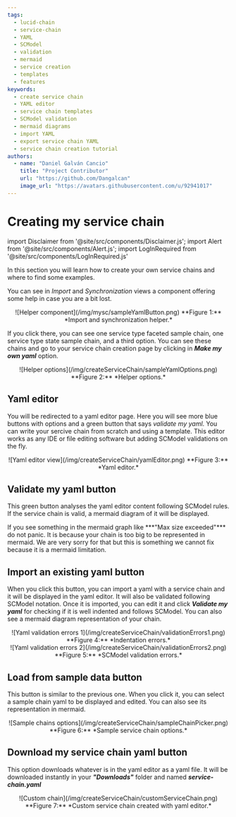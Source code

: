 ```yaml
---
tags:
  - lucid-chain
  - service-chain
  - YAML
  - SCModel
  - validation
  - mermaid
  - service creation
  - templates
  - features
keywords:
  - create service chain
  - YAML editor
  - service chain templates
  - SCModel validation
  - mermaid diagrams
  - import YAML
  - export service chain YAML
  - service chain creation tutorial
authors: 
  - name: "Daniel Galván Cancio"
    title: "Project Contributor"
    url: "https://github.com/Dangalcan"
    image_url: "https://avatars.githubusercontent.com/u/92941017"
---
```


# Creating my service chain

import Disclaimer from '@site/src/components/Disclaimer.js';
import Alert from '@site/src/components/Alert.js';
import LogInRequired from '@site/src/components/LogInRequired.js'

<LogInRequired/>

In this section you will learn how to create your own service chains and where to find some examples.

You can see in *Import* and *Synchronization* views a component offering some help in case you are a bit lost.

<div align="center">
![Helper component](/img/mysc/sampleYamlButton.png)  
**Figure 1:** *Import and synchronization helper.*
</div>

If you click there, you can see one service type faceted sample chain, one service type state sample chain, and a third option. You can see these chains and go to your service chain creation page by clicking in ***Make my own yaml*** option.

<div align="center">
![Helper options](/img/createServiceChain/sampleYamlOptions.png)  
**Figure 2:** *Helper options.*
</div>

## Yaml editor

You will be redirected to a yaml editor page. Here you will see more blue buttons with options and a green button that says *validate my yaml*. You can write your sercive chain from scratch and using a template. This editor works as any IDE or file editing software but adding SCModel validations on the fly.

<div align="center">
![Yaml editor view](/img/createServiceChain/yamlEditor.png)  
**Figure 3:** *Yaml editor.*
</div>

## Validate my yaml button

This green button analyses the yaml editor content following SCModel rules. If the service chain is valid, a mermaid diagram of it will be displayed.

<Alert>
If you see something in the mermaid graph like ***"Max size exceeded"*** do not panic. It is because your chain is too big to be represented in mermaid. We are very sorry for that but this is something we cannot fix because it is a mermaid limitation.
</Alert>

## Import an existing yaml button

When you click this button, you can import a yaml with a service chain and it will be displayed in the yaml editor. It will also be validated following SCModel notation. Once it is imported, you can edit it and click ***Validate my yaml*** for checking if it is well indented and follows SCModel. You can also see a mermaid diagram representation of your chain.

<div align="center">
![Yaml validation errors 1](/img/createServiceChain/validationErrors1.png)  
**Figure 4:** *Indentation errors.*
</div>

<div align="center">
![Yaml validation errors 2](/img/createServiceChain/validationErrors2.png)  
**Figure 5:** *SCModel validation errors.*
</div>

## Load from sample data button

This button is similar to the previous one. When you click it, you can select a sample chain yaml to be displayed and edited. You can also see its representation in mermaid.

<div align="center">
![Sample chains options](/img/createServiceChain/sampleChainPicker.png)  
**Figure 6:** *Sample service chain options.*
</div>

## Download my service chain yaml button

This option downloads whatever is in the yaml editor as a yaml file. It will be downloaded instantly in your ***"Downloads"*** folder and named ***service-chain.yaml***

<div align="center">
![Custom chain](/img/createServiceChain/customServiceChain.png)  
**Figure 7:** *Custom service chain created with yaml editor.*
</div>
